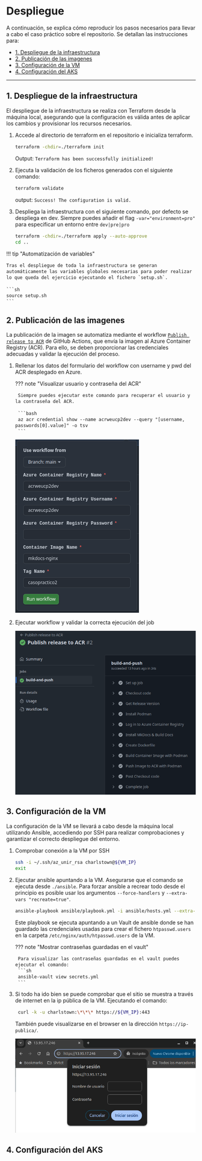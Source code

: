 # Despliegue

A continuación, se explica cómo reproducir los pasos necesarios para llevar a cabo el caso práctico sobre el repositorio. Se detallan las instrucciones para:

- [1. Despliegue de la infraestructura](#1-despliegue-de-la-infraestructura)
- [2. Publicación de las imagenes](#2-publicacion-de-las-imagens)
- [3. Configuración de la VM](#3-configuracion-de-la-vm)
- [4. Configuración del AKS](#4-configuración-del-aks)

---

## 1. Despliegue de la infraestructura

El despliegue de la infraestructura se realiza con Terraform desde la máquina local, asegurando que la configuración es válida antes de aplicar los cambios y provisionar los recursos necesarios.

1. Accede al directorio de terraform en el repositorio e inicializa terraform.

    ```sh
    terraform -chdir=./terraform init
    ```
    Output: `Terraform has been successfully initialized!`

2. Ejecuta la validación de los ficheros generados con el siguiente comando:

    ```sh
    terraform validate
    ```
    output: `Success! The configuration is valid.`

3. Despliega la infraestructura con el siguiente comando, por defecto se despliega en dev. Siempre puedes añadir el flag `-var="environment=pro"` para especificar un entorno entre `dev|pre|pro`

    ```sh
    terraform -chdir=./terraform apply --auto-approve
    cd ..
    ```

!!! tip "Automatización de variables"

    Tras el despliegue de toda la infraestructura se generan automáticamente las variables globales necesarias para poder realizar lo que queda del ejercicio ejecutando el fichero `setup.sh`.

    ```sh
    source setup.sh
    ```

## 2. Publicación de las imagenes

La publicación de la imagen se automatiza mediante el workflow [`Publish release to ACR`](https://github.com/charlstown/unir-cp2/actions/workflows/publish-release.yml) de GitHub Actions, que envía la imagen al Azure Container Registry (ACR). Para ello, se deben proporcionar las credenciales adecuadas y validar la ejecución del proceso.

1. Rellenar los datos del formulario del workflow con username y pwd del ACR desplegado en Azure.

    ??? note "Visualizar usuario y contraseña del ACR"

        Siempre puedes ejecutar este comando para recuperar el usuario y la contraseña del ACR.

        ```bash
        az acr credential show --name acrweucp2dev --query "[username, passwords[0].value]" -o tsv
        ```

    ![Workflow form](../assets/images/run-workflow-form.png)

2. Ejecutar workflow y validar la correcta ejecución del job

    ![Workflow run](../assets/images/job-logs.png)

## 3. Configuración de la VM

La configuración de la VM se llevará a cabo desde la máquina local utilizando Ansible, accediendo por SSH para realizar comprobaciones y garantizar el correcto despliegue del entorno.

1. Comprobar conexión a la VM por SSH

    ```sh
    ssh -i ~/.ssh/az_unir_rsa charlstown@${VM_IP}
    exit
    ```

2. Ejecutar ansible apuntando a la VM. Asegurarse que el comando se ejecuta desde `./ansible`. Para forzar ansible a recrear todo desde el principio es posible usar los argumentos `--force-handlers` y `--extra-vars "recreate=true"`.

    ```sh
    ansible-playbook ansible/playbook.yml -i ansible/hosts.yml --extra-vars "ansible/vars.yml" --ask-vault-pass
    ```

    Este playbook se ejecuta apuntando a un Vault de ansible donde se han guardado las credenciales usadas para crear el fichero `htpasswd.users` en la carpeta `/etc/nginx/auth/htpasswd.users` de la VM.

    ??? note "Mostrar contraseñas guardadas en el vault"

        Para visualizar las contraseñas guardadas en el vault puedes ejecutar el comando:
        ```sh
        ansible-vault view secrets.yml
        ```

4. Si todo ha ido bien se puede comprobar que el sitio se muestra a través de internet en la ip pública de la VM. Ejecutando el comando:

    ```sh
     curl -k -u charlstown:\*\*\* https://${VM_IP}:443
    ```

    También puede visualizarse en el browser en la dirección `https://ip-publica/`.

    ![acceso-vm-docs](../assets/images/acceso-vm-docs-ip-publica.png)


## 4. Configuración del AKS
